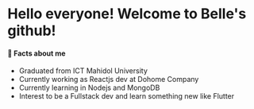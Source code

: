 # Hello everyone! Welcome to Belle's github!  
#### :information_desk_person: Facts about me
- Graduated from ICT Mahidol University
- Currently working as Reactjs dev at Dohome Company
- Currently learning in Nodejs and MongoDB
- Interest to be a Fullstack dev and learn something new like Flutter 





<!--
**chayanidBelle/chayanidBelle** is a ✨ _special_ ✨ repository because its `README.md` (this file) appears on your GitHub profile.

Here are some ideas to get you started:

- 🔭 I’m currently working as Reactjs developer.
- 🌱 I’m currently learning Nodejs, Expressjs, MongoDB and Flutter.
- 👯 I’m looking to collaborate on ...
- 🤔 I’m looking for help with ...
- 💬 Ask me about ...
- 📫 How to reach me: ...
- 😄 Pronouns: ...
- ⚡ Fun fact: ...
-->

